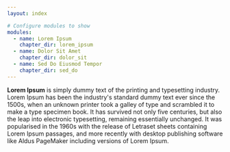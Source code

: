 ```yaml
---
layout: index

# Configure modules to show
modules:
  - name: Lorem Ipsum
    chapter_dir: lorem_ipsum
  - name: Dolor Sit Amet
    chapter_dir: dolor_sit
  - name: Sed Do Eiusmod Tempor
    chapter_dir: sed_do
---
```


**Lorem Ipsum** is simply dummy text of the printing and typesetting industry. Lorem
Ipsum has been the industry's standard dummy text ever since the 1500s, when an
unknown printer took a galley of type and scrambled it to make a type specimen
book. It has survived not only five centuries, but also the leap into electronic
typesetting, remaining essentially unchanged. It was popularised in the 1960s
with the release of Letraset sheets containing Lorem Ipsum passages, and more
recently with desktop publishing software like Aldus PageMaker including
versions of Lorem Ipsum.
